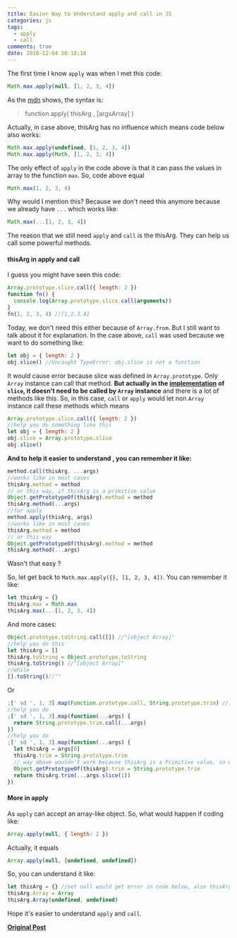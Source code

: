 ```yaml
---
title: Easier Way to Understand apply and call in JS
categories: js
tags:
  - apply
  - call
comments: true
date: 2018-12-04 20:18:18
---
```


The first time I know `apply` was when I met this code:

```js
Math.max.apply(null, [1, 2, 3, 4])
```

As the [mdn](https://developer.mozilla.org/en-US/docs/Web/JavaScript/Reference/Global_Objects/Function/apply) shows, the syntax is:

> function.apply( thisArg , [argsArray] )

Actually, in case above, thisArg has no influence which means code below also works:

```js
Math.max.apply(undefined, [1, 2, 3, 4])
Math.max.apply(Math, [1, 2, 3, 4])
```

The only effect of `apply` in the code above is that it can pass the values in array to the function `max`. So, code above equal

```js
Math.max(1, 2, 3, 4)
```

Why would I mention this? Because we don't need this anymore because we already have `...` which works like:

```js
Math.max(...[1, 2, 3, 4])
```

The reason that we still need `apply` and `call` is the thisArg. They can help us call some powerful methods.

#### thisArg in apply and call

I guess you might have seen this code:

```js
Array.prototype.slice.call({ length: 2 })
function fn() {
  console.log(Array.prototype.slice.call(arguments))
}
fn(1, 2, 3, 4) //[1,2,3,4]
```

Today, we don't need this either because of `Array.from`. But I still want to talk about it for explanation. In the case above, `call` was used because we want to do something like:

```js
let obj = { length: 2 }
obj.slice() //Uncaught TypeError: obj.slice is not a function
```

It would cause error because slice was defined in `Array.prototype`. Only `Array` instance can call that method. **But actually in the [implementation](http://es5.github.io/#x15.4.4.10) of `slice`, it doesn't need to be called by `Array` instance** and there is a lot of methods like this. So, in this case, `call` or `apply` would let non `Array` instance call these methods which means

```js
Array.prototype.slice.call({ length: 2 })
//help you do something like this
let obj = { length: 2 }
obj.slice = Array.prototype.slice
obj.slice()
```

**And to help it easier to understand , you can remember it like:**

```js
method.call(thisArg, ...args)
//works like in most cases
thisArg.method = method
// or this way, if thisArg is a primitive value
Object.getPrototypeOf(thisArg).method = method
thisArg.method(...args)
//for apply
method.apply(thisArg, args)
//works like in most cases
thisArg.method = method
// or this way
Object.getPrototypeOf(thisArg).method = method
thisArg.method(...args)
```

Wasn't that easy ?

So, let get back to `Math.max.apply({}, [1, 2, 3, 4])`. You can remember it like:

```js
let thisArg = {}
thisArg.max = Math.max
thisArg.max(...[1, 2, 3, 4])
```

And more cases:

```js
Object.prototype.toString.call([]) //"[object Array]"
//help you do this
let thisArg = []
thisArg.toString = Object.prototype.toString
thisArg.toString() //"[object Array]"
//while
[].toString()//""
```

Or

```js
;[' sd ', 1, 3].map(Function.prototype.call, String.prototype.trim) //['sd','1','3']
//help you do
;[' sd ', 1, 3].map(function(...args) {
  return String.prototype.trim.call(...args)
})
//help you do
;[' sd ', 1, 3].map(function(...args) {
  let thisArg = args[0]
  thisArg.trim = String.prototype.trim
  // way above wouldn't work because thisArg is a Primitive value, so we use way below instead.
  Object.getPrototypeOf(thisArg).trim = String.prototype.trim
  return thisArg.trim(...args.slice(1))
})
```

#### More in apply

As `apply` can accept an array-like object. So, what would happen if coding like:

```js
Array.apply(null, { length: 2 })
```

Actually, it equals

```js
Array.apply(null, [undefined, undefined])
```

So, you can understand it like:

```js
let thisArg = {} //set null would get error in code below, also thisArg in above case is not important
thisArg.Array = Array
thisArg.Array(undefined, undefined)
```

Hope it's easier to understand `apply` and `call`.

[**Original Post**](https://github.com/xianshenglu/blog/issues/50)
